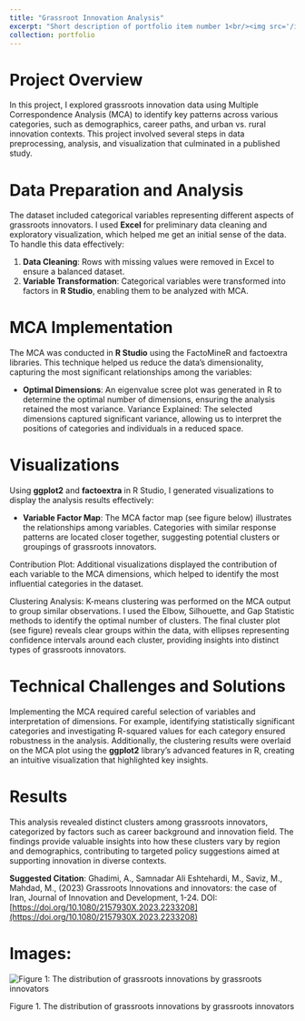 ```yaml
---
title: "Grassroot Innovation Analysis"
excerpt: "Short description of portfolio item number 1<br/><img src='/images/MCA.png'>"
collection: portfolio
---
```


# Project Overview 

In this project, I explored grassroots innovation data using Multiple Correspondence Analysis (MCA) to identify key patterns across various categories, such as demographics, career paths, and urban vs. rural innovation contexts. This project involved several steps in data preprocessing, analysis, and visualization that culminated in a published study.

# Data Preparation and Analysis
The dataset included categorical variables representing different aspects of grassroots innovators. I used **Excel** for preliminary data cleaning and exploratory visualization, which helped me get an initial sense of the data. To handle this data effectively:

1. **Data Cleaning**: Rows with missing values were removed in Excel to ensure a balanced dataset.
2. **Variable Transformation**: Categorical variables were transformed into factors in **R Studio**, enabling them to be analyzed with MCA.

# MCA Implementation

The MCA was conducted in **R Studio** using the FactoMineR and factoextra libraries. This technique helped us reduce the data’s dimensionality, capturing the most significant relationships among the variables:

* **Optimal Dimensions**: An eigenvalue scree plot was generated in R to determine the optimal number of dimensions, ensuring the analysis retained the most variance.
Variance Explained: The selected dimensions captured significant variance, allowing us to interpret the positions of categories and individuals in a reduced space.

# Visualizations

Using **ggplot2** and **factoextra** in R Studio, I generated visualizations to display the analysis results effectively:

* **Variable Factor Map**: The MCA factor map (see figure below) illustrates the relationships among variables. Categories with similar response patterns are located closer together, suggesting potential clusters or groupings of grassroots innovators.

Contribution Plot: Additional visualizations displayed the contribution of each variable to the MCA dimensions, which helped to identify the most influential categories in the dataset.

Clustering Analysis: K-means clustering was performed on the MCA output to group similar observations. I used the Elbow, Silhouette, and Gap Statistic methods to identify the optimal number of clusters. The final cluster plot (see figure) reveals clear groups within the data, with ellipses representing confidence intervals around each cluster, providing insights into distinct types of grassroots innovators.

# Technical Challenges and Solutions

Implementing the MCA required careful selection of variables and interpretation of dimensions. For example, identifying statistically significant categories and investigating R-squared values for each category ensured robustness in the analysis. Additionally, the clustering results were overlaid on the MCA plot using the **ggplot2** library’s advanced features in R, creating an intuitive visualization that highlighted key insights.

# Results
This analysis revealed distinct clusters among grassroots innovators, categorized by factors such as career background and innovation field. The findings provide valuable insights into how these clusters vary by region and demographics, contributing to targeted policy suggestions aimed at supporting innovation in diverse contexts.

**Suggested Citation**: Ghadimi, A., Samnadar Ali Eshtehardi, M., Saviz, M., Mahdad, M., (2023) Grassroots Innovations and innovators: the case of Iran, Journal of Innovation and Development, 1-24. DOI: [https://doi.org/10.1080/2157930X.2023.2233208](https://doi.org/10.1080/2157930X.2023.2233208)

# Images:

<img src="images/grassrootImage/GrassrootsInnovators.png" alt="Figure 1: The distribution of grassroots innovations by grassroots innovators">

Figure 1. The distribution of grassroots innovations by grassroots innovators

